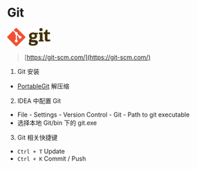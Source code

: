 # Git

<img src="../image/git/Git-logo.svg" title="Git" width="100">

> [https://git-scm.com/](https://git-scm.com/)

1. Git 安装
  - [PortableGit](https://git-scm.com/download/win) 解压缩
2. IDEA 中配置 Git
  - File - Settings - Version Control - Git - Path to git executable
  - 选择本地 Git/bin 下的 git.exe
3. Git 相关快捷键
  - `Ctrl + T` Update
  - `Ctrl + K` Commit / Push